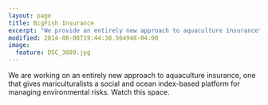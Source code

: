 ```yaml
---
layout: page
title: BigFish Insurance
excerpt: "We provide an entirely new approach to aquaculture insurance"
modified: 2014-08-08T19:44:38.564948-04:00
image:
  feature: DSC_3089.jpg
---
```


We are working on an entirely new approach to aquaculture insurance, one that gives mariculturalists a social and ocean index-based platform for managing environmental risks. Watch this space.
